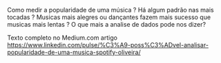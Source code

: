 Como medir a popularidade de uma música ? Há algum padrão nas mais tocadas ? Musicas mais alegres ou dançantes fazem mais sucesso que musicas mais lentas ? O que mais a analise de dados pode nos dizer?

Texto completo no Medium.com artigo https://www.linkedin.com/pulse/%C3%A9-poss%C3%ADvel-analisar-popularidade-de-uma-musica-spotify-oliveira/ 
